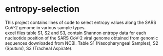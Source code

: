 # entropy-selection
This project contains lines of code to select entropy values along the SARS CoV-2 genome in various sample types.  
excel files table S1, S2 and S3, contain Shannon entropy data for each nucleotide position of the SARS CoV-2 viral genome obtained from genomic sequences downloaded from NCBI. Table S1 (Nasopharyngeal Samples), S2 (Sputum), S3 (Tracheal Aspirate).
